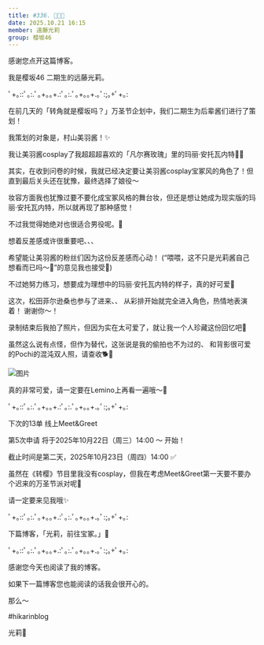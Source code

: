 ```yaml
---
title: #336. 🌹👗🌹
date: 2025.10.21 16:15
member: 遠藤光莉
group: 樱坂46
---
```


感谢您点开这篇博客。

我是樱坂46 二期生的远藤光莉。

ﾟ+｡::ﾟ｡:.ﾟ｡+｡｡+.:ﾟ｡:.ﾟ｡+｡｡+.｡ﾟ:;｡+ﾟ+｡:

在前几天的「转角就是樱坂吗？」万圣节企划中，我们二期生为后辈酱们进行了策划！

我策划的对象是，村山美羽酱！✨

我让美羽酱cosplay了我超超超喜欢的「凡尔赛玫瑰」里的玛丽·安托瓦内特🌹✨

其实，在收到问卷的时候，我就已经决定要让美羽酱cosplay宝冢风的角色了！但直到最后关头还在犹豫，最终选择了娘役〜

妆容方面我也犹豫过要不要化成宝冢风格的舞台妆，但还是想让她成为现实版的玛丽·安托瓦内特，所以就再现了那种感觉！


不过我觉得她绝对也很适合男役呢。🤭

想着反差感或许很重要吧、、、

希望能让美羽酱的粉丝们因为这份反差感而心动！
(“喂喂，这不只是光莉酱自己想看而已吗〜🫲”的意见我也接受🙋)

不过她努力练习，想要成为理想中的玛丽·安托瓦内特的样子，真的好可爱🥰


这次，松田菲尔逊桑也参与了进来、、
从彩排开始就完全进入角色，热情地表演着！
谢谢你〜！


录制结束后我拍了照片，但因为实在太可爱了，就让我一个人珍藏这份回忆吧🫶

虽然这么说有点怪，但作为替代，这张说是我的偷拍也不为过的、
和背影很可爱的Pochi的混沌双人照，请查收🐕🌹

![图片](https://sakurazaka46.com/files/14/diary/s46/blog/moblog/202510/mobji9Kz9.jpg)

真的非常可爱，请一定要在Lemino上再看一遍哦〜👀

ﾟ+｡::ﾟ｡:.ﾟ｡+｡｡+.:ﾟ｡:.ﾟ｡+｡｡+.｡ﾟ:;｡+ﾟ+｡:

下次的13单 线上Meet&Greet

第5次申请
将于2025年10月22日（周三）14:00 ～ 开始！

截止时间是第二天，2025年10月23日（周四）14:00 ✅

虽然在《转樱》节目里我没有cosplay，但我在考虑Meet&Greet第一天要不要办个迟来的万圣节派对呢🎃

请一定要来见我哦✨

ﾟ+｡::ﾟ｡:.ﾟ｡+｡｡+.:ﾟ｡:.ﾟ｡+｡｡+.｡ﾟ:;｡+ﾟ+｡:


下篇博客，「光莉，前往宝冢。」📝


ﾟ+｡::ﾟ｡:.ﾟ｡+｡｡+.:ﾟ｡:.ﾟ｡+｡｡+.｡ﾟ:;｡+ﾟ+｡:

感谢您今天也阅读了我的博客。

如果下一篇博客您也能阅读的话我会很开心的。

那么〜

#hikarinblog


光莉🦋